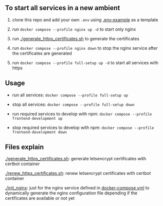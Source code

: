 ## To start all services in a new ambient

1. clone this repo and add your own ```.env``` using [.env-example](https://github.com/ingsis-group-12/snippet-infrastructure/blob/main/.env-sample) as a template

2. run ```docker compose --profile nginx up -d``` to start only nginx

3. run [./generate_https_certificates.sh](https://github.com/ingsis-group-12/snippet-infrastructure/blob/main/generate_https_certificates.sh) to generate the certificates

4. run ```docker compose --profile nginx down``` to stop the nginx service after the certificates are generated

5. run ```docker compose --profile full-setup up -d``` to start all services with https

## Usage
- run all services: ```docker compose --profile full-setup up```

- stop all services: ```docker compose --profile full-setup down```

- run required services to develop with npm: ```docker compose --profile frontend-development up```

- stop required services to develop with npm: ```docker compose --profile frontend-development down```

## Files explain
[./generate_https_certificates.sh](https://github.com/ingsis-group-12/snippet-infrastructure/blob/main/generate_https_certificates.sh): generate letsencrypt certificates with certbot container

[./renew_https_certificates.sh](https://github.com/ingsis-group-12/snippet-infrastructure/blob/main/renew_https_certificates.sh): renew letsencrypt certificates with certbot container

[./init_nginx](https://github.com/ingsis-group-12/snippet-infrastructure/blob/main/init_nginx.sh): just for the nginx service defined in [docker-compose.yml](https://github.com/ingsis-group-12/snippet-infrastructure/blob/main/docker-compose.yml) to dynamically generate the nginx configuration file depending if the certificates are available or not yet

